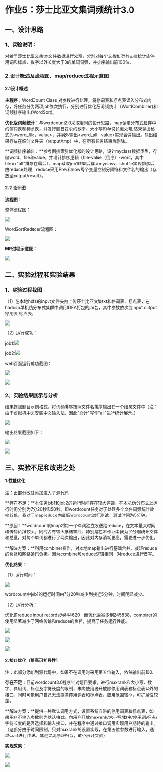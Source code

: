 # 作业5：莎士比亚文集词频统计3.0 

## 一、设计思路

### 1、实验说明：

对若干莎士比亚文集txt文件数据进行处理，分别对每个文档和所有文档统计除停用词和标点、数字以外长度大于3的单词词频，并排序输出前100位。

### 2.设计概述及流程图、map/reduce过程示意图

#### 2.1设计概述

**主程序**：WordCount Class 对参数进行处理，将停词表和标点表读入分布式内存，将任务分为两项job依次执行，分别进行优化版词频统计（WordCombiner)和词频排序输出(WordSort)。

**优化版词频统计**：与wordcount2.0采取相同的设计思路，map读取分布式缓存中的停词表和标点表，并进行题目要求的数字、大小写和单词长度处理,结束输出格式为<word_file，value>，并另外输出<word_all，value>实现合并输出。输出结果存放在临时文件夹（output/tmp）中，在所有任务结束后删除。

**词频排序输出：**参考倒排索引优化版的设计思路，设计myclass数据类型，存储word、file和value，并设计排序逻辑（file-value（倒序）-word，其中file=="all"排序在最后）。map读取job1结果后存入myclass，shuffle实现排序后由reduce处理，reduce采用Prev和now两个变量控制分隔符和文件名的输出（存放至output/result）。



#### 2.2 设计图

**流程图**：

整体流程图：

![](https://img.xiumi.us/xmi/ua/2p1St/i/0c5bd4801a51927c871391d103d9423c-sz_31842.png?x-oss-process=style/xmwebp)



WordSortReducer流程图：

![](https://img.xiumi.us/xmi/ua/2p1St/i/779d3eee7ec32914ecb1b8ba238f24a6-sz_45304.png?x-oss-process=style/xmwebp)

**MR过程示意图：**

![](https://img.xiumi.us/xmi/ua/2p1St/i/b1ff6e3af41591e5fb61162aabf272b6-sz_100918.png?x-oss-process=style/xmwebp)

## 二、实验过程和实验结果

### 1、实验过程截图

（1）在本地hdfs的input文件夹内上传莎士比亚文集txt和停词表、标点表，在hadoop单机伪分布式集群中调用IDEA打包的jar包，其中参数依次为input output 停用表 标点表。

![](https://img.xiumi.us/xmi/ua/2p1St/i/e9434886a793b8a503b1482968809342-sz_31710.png?x-oss-process=style/xmwebp)

（2）运行成功：

job1:![](https://img.xiumi.us/xmi/ua/2p1St/i/426b06ad9e167d532b093e7d37f23b20-sz_148391.png?x-oss-process=style/xmwebp)

job2:![](https://img.xiumi.us/xmi/ua/2p1St/i/716c68fc106e5fbbf042e3b23fe46fcb-sz_154173.png?x-oss-process=style/xmwebp)

web页面运行成功截图：

![](https://img.xiumi.us/xmi/ua/2p1St/i/fe9ab17f69787ec180f4b3580c05b560-sz_35257.png?x-oss-process=style/xmwebp)

![](https://img.xiumi.us/xmi/ua/2p1St/i/06329e863478fd21816d87c3dc1cc28e-sz_42312.png?x-oss-process=style/xmwebp)

### 2、实验结果展示与分析

结果按照题目示例格式，将词频排序按照文件名排序输出在一个结果文件中（注：由于虚拟机中未安装中文输入法，因此"总计"写作"all"进行统计展示。)

![](https://img.xiumi.us/xmi/ua/2p1St/i/e5d78b9da82160a16b00a9920322d7aa-sz_10321.png?x-oss-process=style/xmwebp)



输出结果截图如下：

![](https://img.xiumi.us/xmi/ua/2p1St/i/5a652cc939b2015e652a968de46d3b59-sz_49180.png?x-oss-process=style/xmwebp)

![](https://img.xiumi.us/xmi/ua/2p1St/i/ea71b7765ae546b1f3f94b97077ba2fd-sz_28614.png?x-oss-process=style/xmwebp)



## 三、实验不足和改进之处

#### 1.性能优化

注：此部分改进添加进入了源代码

**存在不足：**本任务job1和job2的运行时间存在较大差距，在本机伪分布式上运行时间分别为7分20秒和50秒。即wordcount任务对于处理多个文件词频统计效率较低，我对于mapreduce内置版wordcount进行测试，测试时间为5分钟。

**原因：**wordcount的map将每一个单词独立发送给reduce，在文本量大时网络传输负担较大，同时占有较大存储空间，特别是在本作业中我为了分别统计文件和总量，对每个单词都进行了两次输出，因此对内存消耗更高，需要进一步优化。

**解决方案：**利用combiner操作，对本地map输出进行基础合并，减轻reduce的负担和网络通讯负担。因为combine和reduce逻辑相同，对reduce进行改写。

**优化结果**：

（1）运行时间：

![](https://img.xiumi.us/xmi/ua/2p1St/i/ed98476e372f43c2370312c1d2b50cf1-sz_33276.png?x-oss-process=style/xmwebp)

wordcount中job1的运行时间由7分20秒减少到接近5分钟，时间明显减少。

（2）运行分析：

优化前reduce input records为844620，而优化后减少到245838，combiner的使用显著减少了网络传输和reduce的负担，提高了任务运行性能。

![](https://img.xiumi.us/xmi/ua/2p1St/i/414bcb76de644497cd456d3d57522cd8-sz_10059.png?x-oss-process=style/xmwebp)

![](https://img.xiumi.us/xmi/ua/2p1St/i/ff04dd18232fbcde40585bed453c5856-sz_10343.png?x-oss-process=style/xmwebp)

![](https://img.xiumi.us/xmi/ua/2p1St/i/62de6b2c99cbc21f94831ff23a0c1a71-sz_10143.png?x-oss-process=style/xmwebp)



#### 2.接口优化（提高可扩展性）

注：此部分添加到源代码中，如果不在调用时采用第五位输入，依然输出前100.

**存在不足**：目前wordcount3.0程序针对题目要求，进行maxrank和大小写、数字、停用词、标点及字符长度的限制，未向使用者开放除停用词表和标点表以外的接口，同时可能用户自己无法提供停用词表和标点表，应用范围较小，可扩展性较差。

**解决方案：**提供一种默认调用方式，设置系统自带的停用词表和标点表，如果用户不输入参数则为默认格式。向用户开放maxrank/大小写/数字/停用词/标点/字符长度的是否选择和输入接口，并在程序中通过接口调用实现用户期待的输出。（这部分由于时间限制，只对maxrank的设置实现，在第五位参数进行输入，通过conf进行传递。其他实现原理相似，故不展开实验）

**实现效果**：

![](https://img.xiumi.us/xmi/ua/2p1St/i/6dd8d7f35f38933ecc01cec1d9cb5775-sz_27263.png?x-oss-process=style/xmwebp)

![](https://img.xiumi.us/xmi/ua/2p1St/i/6bc0a0cf5a6bf6bd3ece19ccb6ebfcf7-sz_55969.png?x-oss-process=style/xmwebp)